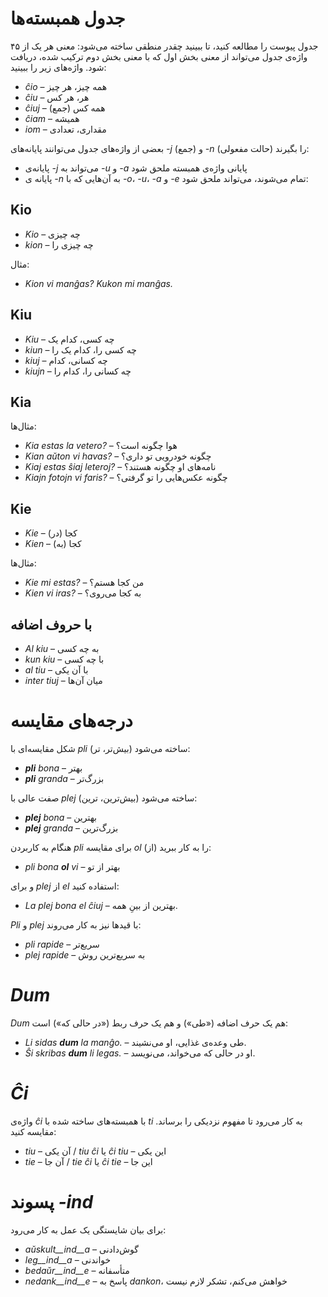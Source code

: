 # جدول همبسته‌ها

جدول پیوست را مطالعه کنید، تا ببینید چقدر منطقی ساخته می‌شود: معنی هر یک از ۴۵ واژه‌ی جدول می‌تواند از معنی بخش اول که با معنی بخش دوم ترکیب شده، دریافت شود. واژه‌های زیر را ببینید:

- *ĉio*  – همه چیز، هر چیز
- *ĉiu*  – هر، هر کس
- *ĉiuj*  – همه کس (جمع)
- *ĉiam* – همیشه
- *iom* – مقداری، تعدادی

بعضی از واژه‌های جدول می‌توانند پایانه‌های *-j* (جمع) و *-n* (حالت مفعولی) را بگیرند:

- پایانه‌ی *-j* می‌تواند به *-u* و *-a* پایانی واژه‌ی همبسته ملحق شود
- پایانه‌ ی *-n* به آن‌هایی که با *-o*، *-u*، *-a* و *-e* تمام می‌شوند، می‌تواند ملحق شود:

## Kio 

- *Kio* – چه چیزی 
- *kion* – چه چیزی را

مثال: 

- *Kion vi manĝas? Kukon mi manĝas.*

## Kiu
- *Kiu* – چه کسی، کدام یک
- *kiun* – چه کسی را، کدام یک را
- *kiuj* – چه کسانی، کدام
- *kiujn* – چه کسانی را، کدام را

## Kia

مثال‌ها:

- *Kia estas la vetero?* – هوا چگونه است؟
- *Kian aŭton vi havas?* – چگونه خودرویی تو داری؟
- *Kiaj estas ŝiaj leteroj?* – نامه‌های او چگونه هستند؟
- *Kiajn fotojn vi faris?* – چگونه عکس‌هایی را تو گرفتی؟

## Kie

- *Kie* – (در) کجا
- *Kien* – (به) کجا

مثال‌ها:

- *Kie mi estas?* – من کجا هستم؟
- *Kien vi iras?* – به کجا می‌روی؟

## با حروف اضافه

- *Al kiu* – به چه کسی
- *kun kiu* – با چه کسی
- *al tiu* – با آن یکی
- *inter tiuj* – میان آن‌ها

# درجه‌های مقایسه

شکل مقایسه‌ای با *pli* (بیش‌تر، تر) ساخته می‌شود:

- *__pli__ bona* – بهتر
- *__pli__ granda* – بزرگ‌تر

صفت عالی با *plej* (بیش‌ترین، ترین) ساخته می‌شود:

- *__plej__ bona* – بهترین
- *__plej__ granda* – بزرگ‌ترین

هنگام به کاربردن *pli* برای مقایسه *ol* (از) را به کار ببرید:

- *pli bona __ol__ vi* – بهتر از تو

و برای *plej* از *el* استفاده کنید: 

- *La plej bona el ĉiuj* – بهترین از بینِ همه.

*Pli* و *plej* با قیدها نیز به کار می‌روند:

- *pli rapide* – سریع‌تر
- *plej rapide* – به سریع‌ترین روش

# *Dum* 

*Dum* هم یک حرف اضافه («طی») و هم یک حرف ربط («در حالی که») است:

- *Li sidas __dum__ la manĝo.* – طی وعده‌ی غذایی، او می‌نشیند.
- *Ŝi skribas __dum__ li legas.* – او در حالی که می‌خواند، می‌نویسد.

# *Ĉi*

واژه‌ی *ĉi* با همبسته‌های ساخته شده با *ti* به کار می‌رود تا مفهوم نزدیکی را برساند. مقایسه کنید:

- *tiu* – آن یکی / *tiu ĉi* یا *ĉi tiu* – این یکی
- *tie* – آن جا / *tie ĉi* یا *ĉi tie* – این جا

# پسوند *-ind*

برای بیان شایستگی یک عمل به کار می‌رود:

- *aŭskult__ind__a* – گوش‌دادنی
- *leg__ind__a* – خواندنی
- *bedaŭr__ind__e* – متأسفانه 
- *nedank__ind__e* – پاسخ به *dankon*، خواهش می‌کنم، تشکر لازم نیست

 
